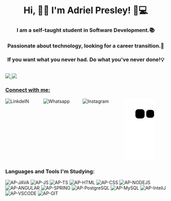 <h1 align="center">Hi, 🤜🤛 I'm Adriel Presley! 🧑💻</h1>
<h3 align="center">I am a self-taught student in Software Development.📚</h3>
<h3 align="center">Passionate about technology, looking for a career transition.🙏</h3>
<h3 align="center">If you want what you never had. Do what you've never done!💡</h3>
<br>

<div>
  <a href="https://github.com/AdrielPresley">
  <img height="190" src="https://github-readme-stats.vercel.app/api?username=AdrielPresley&show_icons=true&theme=tokyonight&include_all_commits=true&count_private=true"/>
  <img height="190" src="https://github-readme-stats.vercel.app/api/top-langs/?username=AdrielPresley&layout=compact&langs_count=7&theme=tokyonight"/>
</div>

<div>
<h3 align="left">Connect with me:</h3>
<p align="left">
  
<a target="_blank" href="https://www.linkedin.com/in/adrielpresley/">
  <img align="left" alt="LinkdeIN" width="119px" src="https://img.shields.io/badge/LinkedIn-0077B5?style=for-the-badge&logo=linkedin&logoColor=white" />
</a>
<a target="_blank" href="https://api.whatsapp.com/send?phone=5511991801404">
  <img align="left" alt="Whatsapp" width="123px" src="https://img.shields.io/badge/WhatsApp-25D366?style=for-the-badge&logo=whatsapp&logoColor=white" />
</a>
<a target="_blank" href="https://www.instagram.com/adrielpresley/">
  <img align="left" alt="Instagram" width="132px" src="https://img.shields.io/badge/Instagram-E4405F?style=for-the-badge&logo=instagram&logoColor=white" />
</a>
</p>
 
![Snake animation](https://github.com/AdrielPresley/AdrielPresley/blob/output/github-contribution-grid-snake.svg)
 
</div>

<h3 align="left">Languages and Tools I'm Studying:</h3>
<p align="left"> 
<div style="display: inline_block">
  <img aling="center" alt="AP-JAVA" heigth="30" width="40" src="https://cdn.jsdelivr.net/gh/devicons/devicon/icons/java/java-original.svg">
  <img aling="center" alt="AP-JS" heigth="30" width="40" src="https://cdn.jsdelivr.net/gh/devicons/devicon/icons/javascript/javascript-plain.svg">
  <img aling="center" alt="AP-TS" heigth="30" width="40" src="https://cdn.jsdelivr.net/gh/devicons/devicon/icons/typescript/typescript-plain.svg">
  <img aling="center" alt="AP-HTML" heigth="30" width="40" src="https://cdn.jsdelivr.net/gh/devicons/devicon/icons/html5/html5-plain.svg">
  <img aling="center" alt="AP-CSS" heigth="30" width="40" src="https://cdn.jsdelivr.net/gh/devicons/devicon/icons/css3/css3-plain.svg">
  <img aling="center" alt="AP-NODEJS" heigth="30" width="40" src="https://cdn.jsdelivr.net/gh/devicons/devicon/icons/nodejs/nodejs-original.svg">
  <img aling="center" alt="AP-ANGULAR" heigth="30" width="40" src="https://cdn.jsdelivr.net/gh/devicons/devicon/icons/angularjs/angularjs-plain.svg">
  <img aling="center" alt="AP-SPRING" heigth="30" width="40" src="https://cdn.jsdelivr.net/gh/devicons/devicon/icons/spring/spring-original.svg">
  <img aling="center" alt="AP-PostgreSQL" heigth="30" width="40" src="https://cdn.jsdelivr.net/gh/devicons/devicon/icons/postgresql/postgresql-plain.svg">
  <img aling="center" alt="AP-MySQL" heigth="30" width="40" src="https://cdn.jsdelivr.net/gh/devicons/devicon/icons/mysql/mysql-plain.svg">
  <img aling="center" alt="AP-InteliJ" heigth="30" width="40" src="https://cdn.jsdelivr.net/gh/devicons/devicon/icons/intellij/intellij-original.svg">
  <img aling="center" alt="AP-VSCODE" heigth="30" width="40" src="https://cdn.jsdelivr.net/gh/devicons/devicon/icons/vscode/vscode-original.svg">
  <img aling="center" alt="AP-GIT" heigth="30" width="40" src="https://cdn.jsdelivr.net/gh/devicons/devicon/icons/git/git-plain.svg">
</div>
</p>


